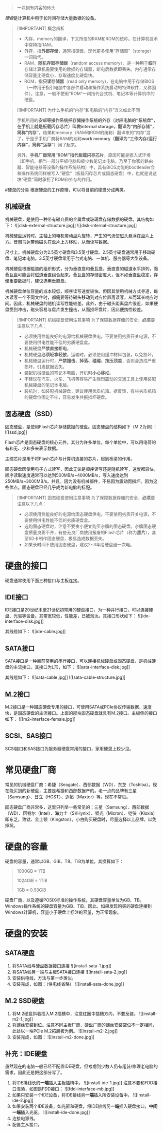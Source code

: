 > 一块刻有内容的砖头

*硬盘*是计算机中用于长时间存储大量数据的设备。

> [!IMPORTANT] 概念辨析
> * 内存，memory的翻译，下文所指的RAM和ROM的统称。在计算机技术中常特指RAM。
> * 外存，指**外部存储**，通常指硬盘。现代更多使用“存储器”（storage）一词指代。
> * RAM，**随机存取存储器**（random access memory），是一种用于**临时**存储计算机需要使用的数据的存储器，断电后数据即丢失。内存通常存储容量比硬盘小，存取速度比硬盘快。
> * ROM，指**只读存储器**（read only memory)，在电脑中用于存储BIOS（一种用于指引电脑中各部件启动和操作系统启动的特殊软件，又称固件）。注意，一般不使用“ROM”一词指代台式机、笔记本等计算机中的硬盘。

> [!IMPORTANT] 为什么手机的“内存”和电脑的“内存”含义如此不同
> 
> 手机所用的**安卓等操作系统把存储操作系统的外存（对应电脑的“系统盘”，在手机上就是板载闪存芯片）叫做internal storage，翻译为“内部存储”，简称“内存”**，结果和memory（RAM和ROM的统称）翻译来的“内存”混了，于是乎手机厂商将RAM的别称**work memory（翻译为“工作内存/运行内存”，简称“运存”**）用了起来。
> 
> 另外，**手机厂商常用“ROM”指代板载闪存芯片**，原因可能是嵌入式环境（即手机、相当一部分平板电脑和极少数笔记本电脑，乃至于你家的路由器、智能电器等设备的操作系统结构）中，具有BIOS功能的bootleader会和操作系统同样被写入“硬盘”（板载闪存芯片或固态硬盘）中，也就是说这块“硬盘”同时承担了ROM和外存的作用。


#硬盘的分类
根据硬盘的工作原理，可以将目前的硬盘分成两类。

## 机械硬盘
机械硬盘，是使用一种带有磁介质的金属盘或玻璃盘存储数据的硬盘。其结构如下：
![[disk-external-structure.jpg]]
![[disk-internal-structure.jpg]]

机械硬盘运转时，主轴上的电机带动盘片旋转，产生的气流使磁头悬浮在盘片上方。音圈马达带动磁头在盘片上方移动，从而读写数据。

尺寸上，机械硬盘分为2.5英寸硬盘和3.5英寸硬盘。2.5英寸硬盘通常用于移动硬盘、笔记本电脑，3.5英寸硬盘常用于台式电脑、一体机、服务器等大型设备。

机械硬盘根据磁道的组织形式，分为垂直盘和叠瓦盘。垂直盘的磁道水平排列，而叠瓦盘可能会将磁道垂直组合起来。叠瓦盘的存储密度大，但不如垂直盘稳定，存储重要数据时，建议选用垂直盘。

机械硬盘单位容量的成本较低，顺序读写速度较快。但因其使用机械方式寻道，每次读写一个不同文件时，都需要等待磁头移动到对应位置再读写，从而延长响应时间。因此，机械硬盘的随机读写性能较差。此外，由于磁头距离盘片很近，如果硬盘受到冲击，磁头容易与盘片发生撞击，从而损坏盘片，因此便携性较差。

> [!IMPORTANT] 机械硬盘使用注意事项
> 为了保障数据存储的安全，**必须**要注意以下几点：
> * 必须使用性能良好的电源给机械硬盘供电，不要使用劣质开关电源，不要使用供电性能不佳的劣质硬盘盒。
> * 机械硬盘**严禁直接断电**。
> * 机械硬盘**必须轻拿轻放**，运输时，必须使用缓冲材料包装，以免损坏。
> * 机械硬盘运行时，**严禁撞击、掉落、磕碰、按压顶盖**，否则会造成严重损坏，引发数据丢失。
> * 装配机械硬盘的笔记本电脑，开机时**小心移动**。
> * 不建议在汽车、火车、飞机等容易产生强烈震动的交通工具上使用装配机械硬盘的笔记本电脑。
> * 装机时，如装配机械硬盘，建议使用优质机箱。据反馈，有些劣质机箱的硬盘位固定不牢，容易发生共振损坏硬盘。

## 固态硬盘（SSD）
固态硬盘，是使用Flash芯片存储数据的硬盘。固态硬盘的结构如下（M.2为例）：
![[ssd.jpg]]

Flash芯片是固态硬盘的核心元件，其分为许多单位，每个单位中，可以用电荷的有和无、少和多来表示数据。

主控芯片是用于将Flash芯片与计算机连接的芯片，起到桥梁的作用。

固态硬盘因使用电子方式读写，因此无论是顺序读写还是随机读写，速度都较快，顺序读取速度通常可以达到500MB/s\~4000MB/s，写入速度达到250MB/s\~3000MB/s。并且，因为没有机械部件，不易因为震动而损坏。因为这些优点，固态硬盘已经几乎成为新电脑的标配。

> [!IMPORTANT] 固态硬盘使用注意事项
> 为了保障数据存储的安全，**必须**要注意以下几点：
> * 必须使用性能良好的电源给固态硬盘供电，不要使用劣质开关电源，不要使用供电性能不佳的劣质硬盘盒。
> * 选购固态硬盘时，注意不要贪小便宜购买杂牌的固态硬盘。杂牌固态硬盘质量良莠不齐，有些无良厂商使用报废的Flash芯片（称为**黑片**），甚至SD卡制作固态硬盘，极易造成数据丢失。
> * 如果长时间不使用固态硬盘，建议2~3年给硬盘通一次电。


# 硬盘的接口
硬盘通常使用下面三种接口与主板连接。

## IDE接口
IDE接口是20世纪末至21世纪初常用的硬盘接口，为一种并行接口，可以连接硬盘、光驱等设备。其带宽较低，性能差，已被淘汰。其接口形状如下：
![[ide-interface-disk.jpg]]

其线缆如下：
![[ide-cable.jpg]]

## SATA接口
SATA接口是一种目前常用的串行接口，可以连接机械硬盘或固态硬盘，是机械硬盘的主流接口。其接口为L形，如下：
![[sata-interface-disk.jpg]]

其线缆如下：
![[sata-cable.jpg]]
![[sata-cable-structure.jpg]]

## M.2接口
M.2接口是一种固态硬盘专用的接口，可使用SATA或PCIe协议传输数据，速度快，是固态硬盘的主流接口。上面的那块固态硬盘就具有M.2接口。主板侧的接口如下：
![[m2-interface-female.jpg]]

## SCSI、SAS接口
SCSI接口和SAS接口为服务器硬盘常用的接口，家用硬盘上较少见。

# 常见硬盘厂商
常见的机械硬盘厂商：希捷（Seagate）、西部数据（WD）、东芝（Toshiba）。现在能买到的新硬盘，主要是希捷和西部数据产的。老一点的品牌有三星（Samsung）、日立（HGST）、迈拓（Maxtor）等，现在不常见。

固态硬盘厂商非常多，这里只列举一些常见的：三星（Samsung）、西部数据（WD）、因特尔（Intel）、海力士（SKHynix）、镁光（Micron）、铠侠（Kioxia）即东芝，致钛、金士顿（Kingston）。小白购买硬盘时，尽量选择以上品牌，以免掉坑。

# 硬盘的容量
硬盘的容量，通常以GB、GiB、TB、TiB为单位。其换算如下：
> 1000GB = 1TB
> 
> 1024GiB = 1TiB
> 
> 1GB = 0.93GiB

硬盘厂商，以及遵循POSIX标准的操作系统，其硬盘容量单位为GB、TB。Windows操作系统的硬盘容量为GiB、TiB。因此，如果发现购买的硬盘连接到Windows计算机，容量小于硬盘上标注的容量，为正常现象。

# 硬盘的安装
## SATA硬盘
1. 将SATA线与硬盘数据接口连接
   ![[install-sata-1.jpg]]
2. 将SATA线另一端与主板SATA接口连接
   ![[install-sata-2.jpg]]
3. 安装供电线，方法与第一步类似。
4. 安装完成，如图：（供电线省略）
   ![[install-sata-done.jpg]]
## M.2 SSD硬盘
1. 将M.2硬盘斜着插入M.2插槽中，注意红圈中插槽方向，不要反装。
   ![[install-m2-1.jpg]]
2. 将螺丝安装到位。注意不同主板厂商、硬盘厂商的螺丝安装空位不一定相同，此处以一块PCIe M.2拓展板为例。
   ![[install-m2-2.jpg]]
3. 安装完成，如图：
   ![[install-m2-done.jpg]]
## 补充：IDE硬盘
虽然现在的电脑一般已经不配置IDE硬盘，但考虑到少数人仍有组装/修理老电脑的需求，因此还是把这部分写了。
1. 将IDE排线长的**一端**插入主板插槽中。
   ![[install-ide-1.jpg]]
   注意不要和FDD接口混淆，如图是FDD接口：
   ![[fdd-interface-mb.jpg]]
2. 如果只安装一个IDE设备，将IDE排线另**一端**插入所安装设备中。
   ![[install-ide-2.jpg]]
3. 如果安装两个IDE设备，如光驱和硬盘，将IDE排线另**一端**插入硬盘接口，**中间一端**插入光驱。
   ![[install-ide-done.jpg]]
4. 连接电源线。
5. 配置主从接口。

